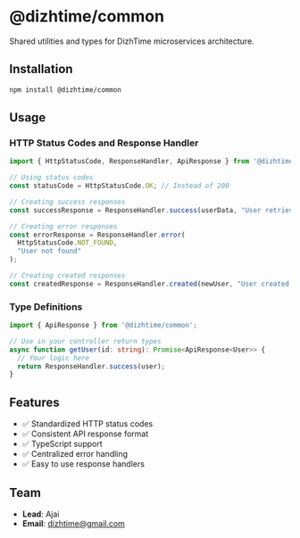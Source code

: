 # @dizhtime/common

Shared utilities and types for DizhTime microservices architecture.

## Installation

```bash
npm install @dizhtime/common
```

## Usage

### HTTP Status Codes and Response Handler

```typescript
import { HttpStatusCode, ResponseHandler, ApiResponse } from '@dizhtime/common';

// Using status codes
const statusCode = HttpStatusCode.OK; // Instead of 200

// Creating success responses
const successResponse = ResponseHandler.success(userData, "User retrieved successfully");

// Creating error responses
const errorResponse = ResponseHandler.error(
  HttpStatusCode.NOT_FOUND,
  "User not found"
);

// Creating created responses
const createdResponse = ResponseHandler.created(newUser, "User created successfully");
```

### Type Definitions

```typescript
import { ApiResponse } from '@dizhtime/common';

// Use in your controller return types
async function getUser(id: string): Promise<ApiResponse<User>> {
  // Your logic here
  return ResponseHandler.success(user);
}
```

## Features

- ✅ Standardized HTTP status codes
- ✅ Consistent API response format
- ✅ TypeScript support
- ✅ Centralized error handling
- ✅ Easy to use response handlers

## Team

- **Lead**: Ajai
- **Email**: dizhtime@gmail.com
